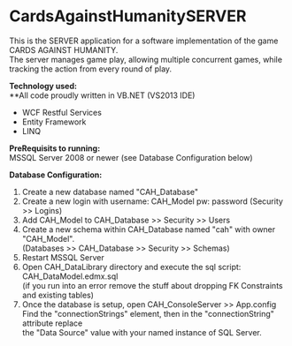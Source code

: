 CardsAgainstHumanitySERVER
==========================
This is the SERVER application for a software implementation of the game CARDS AGAINST HUMANITY.<br/>
The server manages game play, allowing multiple concurrent games, while tracking the action from every round of play.</br>


<strong>Technology used:</strong><br/>
**All code proudly written in VB.NET (VS2013 IDE)
  <ul>
  	<li>WCF Restful Services</li>
  	<li>Entity Framework</li>
  	<li>LINQ</li>
  </ul>
  
<p><strong>PreRequisits to running:</strong> <br/>
  MSSQL Server 2008 or newer (see Database Configuration below)
</p>
  

<p><strong>Database Configuration:</strong>
<ol>
  <li>Create a new database named "CAH_Database"</li>
  <li>Create a new login with username: CAH_Model pw: password (Security >> Logins)</li>
  <li>Add CAH_Model to CAH_Database >> Security >> Users</li>
  <li>Create a new schema within CAH_Database named "cah" with owner "CAH_Model". <br/>
  	  (Databases >> CAH_Database >> Security >> Schemas)</li>
  <li>Restart MSSQL Server</li>
  <li>Open CAH_DataLibrary directory and execute the sql script: CAH_DataModel.edmx.sql <br/>
      (if you run into an error remove the stuff about dropping FK Constraints and existing tables)</li>
  <li>Once the database is setup, open CAH_ConsoleServer >> App.config <br/>
      Find the "connectionStrings" element, then in the "connectionString" attribute replace <br/>
      the "Data Source" value with your named instance of SQL Server.</li>
</ol>
</p>
  
  

  
